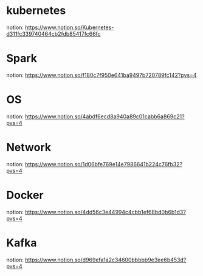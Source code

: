 # kubernetes
notion: https://www.notion.so/Kubernetes-d311fc339740464cb2fdb85417fc66fc
# Spark
notion: https://www.notion.so/f180c7f950e641ba9497b720789fc142?pvs=4
# OS
notion: https://www.notion.so/4abdf6ecd8a940a89c01cabb6a869c21?pvs=4
# Network
notion: https://www.notion.so/1d06bfe769e14e7986641b224c76fb32?pvs=4
# Docker
notion: https://www.notion.so/4dd56c3e44994c4cbb1ef68bd0b6b1d3?pvs=4
# Kafka
notion: https://www.notion.so/d969efa1a2c34600bbbbb9e3ee6b453d?pvs=4
